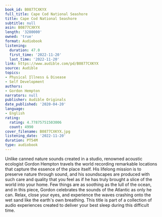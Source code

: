```yaml
---
book_id: B0877CXKYX
full_title: Cape Cod National Seashore
title: Cape Cod National Seashore
subtitle: null
asin: B0877CXKYX
length: '3280000'
owned: 'true'
format: Audiobook
listening:
  duration: 47.0
  first_time: '2022-11-20'
  last_time: '2022-11-20'
link: https://www.audible.com/pd/B0877CXKYX
source: Audible
topics:
- Physical Illness & Disease
- Self Development
authors:
- Gordon Hempton
narrators: null
publisher: Audible Originals
date_published: '2020-04-20'
language:
- English
rating:
  rating: 4.77875751503006
  count: 4990
cover_filename: B0877CXKYX.jpg
listening_date: '2022-11-20'
duration: PT54M
type: audiobook
---
```

Unlike canned nature sounds created in a studio, renowned acoustic ecologist Gordon Hempton travels the world recording remarkable locations that capture the essence of the place itself. His lifelong mission is to preserve nature through sound, and his soundscapes are produced with such care and quality that you feel as if he has truly brought a slice of the world into your home.
Few things are as soothing as the lull of the ocean, and in this piece, Gordon celebrates the sounds of the Atlantic as only he can. Relax, close your eyes, and experience the waves crashing onto the wet sand like the earth's own breathing.
This title is part of a collection of audio experiences created to deliver your best sleep during this difficult time.
